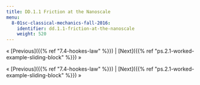 ```yaml
---
title: DD.1.1 Friction at the Nanoscale
menu:
  8-01sc-classical-mechanics-fall-2016:
    identifier: dd.1.1-friction-at-the-nanoscale
    weight: 520
---
```

« [Previous]({{% ref "7.4-hookes-law" %}}) | [Next]({{% ref "ps.2.1-worked-example-sliding-block" %}}) »

« [Previous]({{% ref "7.4-hookes-law" %}}) | [Next]({{% ref "ps.2.1-worked-example-sliding-block" %}}) »